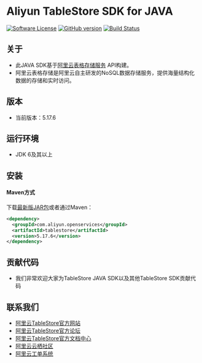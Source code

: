 ﻿# Aliyun TableStore SDK for JAVA

[![Software License](https://img.shields.io/badge/license-apache2-brightgreen.svg)](LICENSE)
[![GitHub version](https://badge.fury.io/gh/aliyun%2Faliyun-tablestore-java-sdk.svg)](https://badge.fury.io/gh/aliyun%2Faliyun-tablestore-java-sdk)
[![Build Status](https://travis-ci.org/aliyun/aliyun-tablestore-java-sdk.svg)](https://travis-ci.org/aliyun/aliyun-tablestore-java-sdk)

## 关于
 - 此JAVA SDK基于[阿里云表格存储服务](http://www.aliyun.com/product/ots/) API构建。
 - 阿里云表格存储是阿里云自主研发的NoSQL数据存储服务，提供海量结构化数据的存储和实时访问。

## 版本
 - 当前版本：5.17.6

## 运行环境
 - JDK 6及其以上

## 安装
#### Maven方式
下载[最新版JAR包](https://search.maven.org/remotecontent?filepath=com/aliyun/openservices/tablestore/5.17.6/tablestore-5.17.6.jar)或者通过Maven：
```xml
<dependency>
  <groupId>com.aliyun.openservices</groupId>
  <artifactId>tablestore</artifactId>
  <version>5.17.6</version>
</dependency>
```

 
## 贡献代码
 - 我们非常欢迎大家为TableStore JAVA SDK以及其他TableStore SDK贡献代码

## 联系我们
- [阿里云TableStore官方网站](http://www.aliyun.com/product/ots)
- [阿里云TableStore官方论坛](http://bbs.aliyun.com)
- [阿里云TableStore官方文档中心](https://help.aliyun.com/product/8315004_ots.html)
- [阿里云云栖社区](http://yq.aliyun.com)
- [阿里云工单系统](https://workorder.console.aliyun.com/#/ticket/createIndex)
